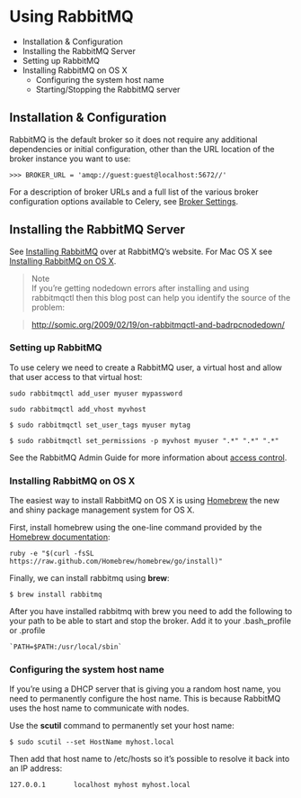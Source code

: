 # Using RabbitMQ

* Installation & Configuration  
* Installing the RabbitMQ Server  
 * Setting up RabbitMQ  
 * Installing RabbitMQ on OS X  
   * Configuring the system host name  
   * Starting/Stopping the RabbitMQ server  



## Installation & Configuration

RabbitMQ is the default broker so it does not require any additional dependencies or initial configuration, other than the URL location of the broker instance you want to use:

```
>>> BROKER_URL = 'amqp://guest:guest@localhost:5672//'
```
For a description of broker URLs and a full list of the various broker configuration options available to Celery, see [Broker Settings](http://docs.celeryproject.org/en/latest/configuration.html#conf-broker-settings).


## Installing the RabbitMQ Server

See [Installing RabbitMQ](http://www.rabbitmq.com/install.html) over at RabbitMQ’s website. For Mac OS X see [Installing RabbitMQ on OS X](http://docs.celeryproject.org/en/latest/getting-started/brokers/rabbitmq.html#installing-rabbitmq-on-os-x).  
> Note  
>If you’re getting nodedown errors after installing and using rabbitmqctl then this blog post can help you identify the source of the problem:

> http://somic.org/2009/02/19/on-rabbitmqctl-and-badrpcnodedown/  


### Setting up RabbitMQ

To use celery we need to create a RabbitMQ user, a virtual host and allow that user access to that virtual host:
```
sudo rabbitmqctl add_user myuser mypassword
```
```
sudo rabbitmqctl add_vhost myvhost
```
```
$ sudo rabbitmqctl set_user_tags myuser mytag
```
```
$ sudo rabbitmqctl set_permissions -p myvhost myuser ".*" ".*" ".*"
```
See the RabbitMQ Admin Guide for more information about [access control](http://www.rabbitmq.com/admin-guide.html#access-control).


### Installing RabbitMQ on OS X

The easiest way to install RabbitMQ on OS X is using [Homebrew](http://github.com/mxcl/homebrew/) the new and shiny package management system for OS X.

First, install homebrew using the one-line command provided by the [Homebrew documentation](https://github.com/Homebrew/homebrew/wiki/Installation):
```
ruby -e "$(curl -fsSL https://raw.github.com/Homebrew/homebrew/go/install)"
```
Finally, we can install rabbitmq using **brew**:
```
$ brew install rabbitmq
```
After you have installed rabbitmq with brew you need to add the following to your path to be able to start and stop the broker. Add it to your .bash_profile or .profile  
```
`PATH=$PATH:/usr/local/sbin`
```


### Configuring the system host name

If you’re using a DHCP server that is giving you a random host name, you need to permanently configure the host name. This is because RabbitMQ uses the host name to communicate with nodes.

Use the **scutil** command to permanently set your host name:
```
$ sudo scutil --set HostName myhost.local
```
Then add that host name to /etc/hosts so it’s possible to resolve it back into an IP address:
```
127.0.0.1       localhost myhost myhost.local
```
